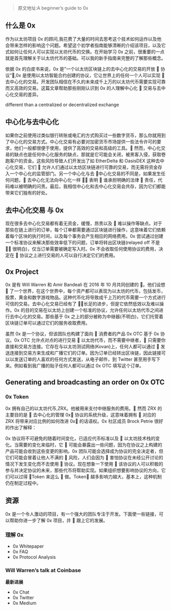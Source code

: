> 原文地址:A beginner’s guide to 0x

## 什么是 0x

作为以太坊项目 0x 的顾问,我花费了大量的时间去思考这个技术如何运作以及他会带来怎样的影响这个问题。希望这个初学者指南能够清晰的介绍该项目，以及它式如何让任何人可以实现以太坊代币的交换。在开始学习 0x 之前，很重要的一点就是首先理解关于以太坊代币的基础。可以我的新手指南来完整的了解那些概念。

依据 0x 的白皮书来说，0x 是”一个以太坊区块链上的去中心化的交易的开放  协议”,0x 是使用以太坊智能合约创建的协议，它让世界上的任何一个人可以实现  去中心化的交易。开发团队相信在不久的未来成千上万的以太坊代币需要实现可靠而又高效的交易。这篇文章帮助那些刚刚认识到 0x 的人理解中心化  交易与去中心化交易的差异。

different than a centralized or decentralized exchange

## 中心化与去中心化

如果你之前使用过类似银行转账或电汇的方式购买过一些数字货币，那么你就用到了中心化的交易方式。中心化交易有必要对加密货币市场提供一些法令许可的要求，他们一般都很便于使用，提供了高效的交易和高级的工具。 然而，中心化交易的缺点也是任何中心化服务的缺点，那就是它可能会关闭，被黑客入侵，获取卷跑客户的资金。这些风险导致人们开发出了如 EtherDelta 和 OasisDEX 这种去中心化交易，它们  允许人们通过以太坊区块链进行可靠的交易，而无需将资金存入一个中心化的监管部门。另一个中心化与去  中心化交易的不同是，如果发生任何问题， 去中心化无法向中心化一样  表明  谁承担明确的法律  责任，代码难以被明确的问责。最后，我相信中心化和去中心化交易会共存，因为它们都能带来它们独有的好处。

## 去中心化交易 与 0x

现在很多去中心化交易都有着无资金，缓慢，昂贵以及  难以操作等缺点。对于那些在链上进行的订单，每个订单都需要通过区块链进行操作，这意味着它们依赖着每个区块的执行时间，以及每个事务会产生相应的网络费用。0x 尝试通过创建一个标准协议来解决那些效率低下的问题，订单将转出区块链(relayed off 不是  很明白)，仅当订单需要被确定写入时。0x 不会收取任何使用协议的费用，决定在  协议之上进行交易的人可以自行决定它们的费用。

## 0x Project

0x 是有 Will Warren 和 Amir Bandeali 在 2016 年 10 月共同创建的 。他们设想  了一个世界，在这个世界中，每个资产都可以表现为以太坊的代币，包括发币，股票，黄金和数字游戏物品。这种代币化将导致成千上万的代币需要一个方式进行可信的交易。去中心化交易已经有了  长足的进步，但是它依然低效以及难以操作。0x 的目的交易在以太坊上创建一个标准的协议，允许任何以太坊代币之间进行去中心化的交易。那些基于 0x 之上的部分被称为中继器(不明白)，它们托管着区块链订单可以通过它们的服务收取费用。

虽然 0x 是一个协议，但该团队也构建了面向  消费者的产品 0x OTC 基于 0x 协议。0x OTC 允许点对点的进行交易  以太坊代币，而不需要中继者， 只需要你直接和交易方连接。它存在与以太坊测试网络(Kovan)上，任何人都可以通过  发送连接到交易方来生成和广播它们的订单。因为订单已经转出区块链，因此链接可以以发送订单的人喜欢的任何方式发送，从电子邮件，到 Twitter 甚至用手写下来。例如看到我广播的贴子任何人都可以通过 0x OTC 填写这个订单。

## Generating and broadcasting an order on 0x OTC

### 0x Token

0x 拥有自己的以太坊代币,ZRX。他被用来支付中继服务的费用。 然而 ZRX 的主要目的是  去中心化的管理 0x 协议的系统升级，这意味着拥有  对应的 ZRX 将带来对应比例的如何改进 0x 的话语权。0x 社区成员 Brock Petrie 很好的作出了解释：

0x 协议将不可避免的随着时间变化，已适应代币标准以及  以太坊技术栈的变化。当需要的变化来临时，它  可能会暴露出一些问题，因为在协议之上构建的产品可能会收到这些变更的影响。0x 团队可能会选择成为协议的完全决定者，但它们可能会冒着让他人不满的  风险，人们会因为  害怕协议在未经公开讨论的情况下发生变化而不去使用  协议。现在想象一下使用  该协议的人可以积极的参与并决定协议的未来，那些代币将帮助实现。如果组织想要影响协议的方向，它们可以过得 Token 来这么  做。Token 越多影响力越大，基本上，这种机制仍在制定过程中。

## 资源

0x 是一个令人激动的项目，有一个强大的团队专注于开发。下面使一些链接，可以帮助你进一步了解 0x 项目，并  跟上它的发展。

### 理解 0x

- 0x Whitepaper
- 0x FAQ
- 0x Protocol Analysis

### Will Warren’s talk at Coinbase

**最新进展**

- 0x Chat
- 0x Twitter
- 0x Medium
